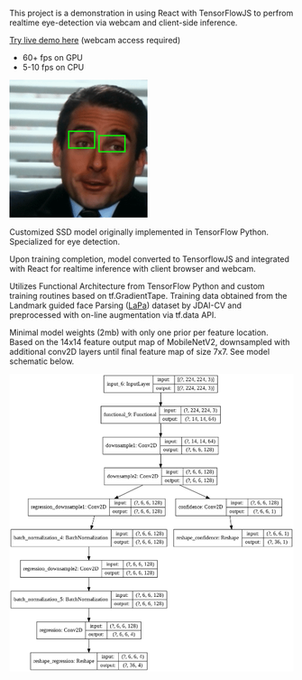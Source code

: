 This project is a demonstration in using React with TensorFlowJS to perfrom realtime eye-detection via webcam and
client-side inference.

[Try live demo here](https://jhanmtl.github.io/eye-detector/) (webcam access required)

* 60+  fps on GPU
* 5-10 fps on CPU

![](./public/demo.gif)

Customized SSD model originally implemented in TensorFlow Python. Specialized for eye detection. 

Upon training completion, model converted to TensorflowJS and integrated with React for realtime inference with client browser and webcam.

Utilizes Functional Architecture from TensorFlow Python and custom training routines based on tf.GradientTape. Training data obtained from the 
Landmark guided face Parsing ([LaPa](https://github.com/JDAI-CV/lapa-dataset)) dataset by JDAI-CV and preprocessed with on-line augmentation via tf.data API.

Minimal model weights (2mb) with only one prior per feature location. Based on the 14x14 feature
output map of MobileNetV2, downsampled with additional conv2D layers until final feature map of size 7x7. 
See model schematic below.


![](./public/modelPlot.png)




